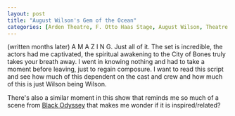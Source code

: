 ```yaml
---
layout: post
title: "August Wilson's Gem of the Ocean"
categories: [Arden Theatre, F. Otto Haas Stage, August Wilson, Theatre in the X]
---
```

(written months later)
A M A Z I N G.
Just all of it. The set is incredible, the actors had me captivated, the spiritual awakening to the City of Bones truly takes your breath away. I went in knowing nothing and had to take a moment before leaving, just to regain composure. I want to read this script and see how much of this dependent on the cast and crew and how much of this is just Wilson being Wilson.

There's also a similar moment in this show that reminds me so much of a scene from [Black Odyssey](..posts/2019-01-08-black-odyssey) that makes me wonder if it is inspired/related?
